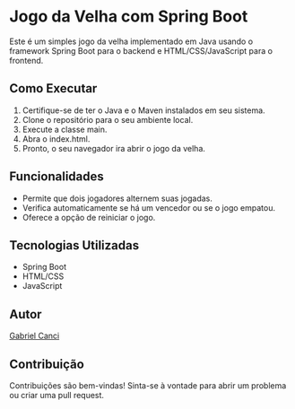 # Jogo da Velha com Spring Boot

Este é um simples jogo da velha implementado em Java usando o framework Spring Boot para o backend e HTML/CSS/JavaScript para o frontend.

## Como Executar

1. Certifique-se de ter o Java e o Maven instalados em seu sistema.
2. Clone o repositório para o seu ambiente local.
3. Execute a classe main.
4. Abra o index.html.
5. Pronto, o seu navegador ira abrir o jogo da velha.

## Funcionalidades

- Permite que dois jogadores alternem suas jogadas.
- Verifica automaticamente se há um vencedor ou se o jogo empatou.
- Oferece a opção de reiniciar o jogo.

## Tecnologias Utilizadas

- Spring Boot
- HTML/CSS
- JavaScript

## Autor

[Gabriel Canci](https://github.com/bielcanci)

## Contribuição

Contribuições são bem-vindas! Sinta-se à vontade para abrir um problema ou criar uma pull request.

